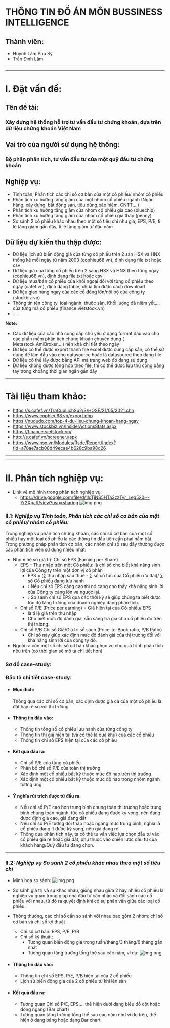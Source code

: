 # THÔNG TIN ĐỒ ÁN MÔN BUSSINESS INTELLIGENCE

## Thành viên:

+ Huỳnh Lâm Phú Sỹ
+ Trần Đình Lâm

____
____

# I. Đặt vấn đề:

## Tên đề tài:

### Xây dựng hệ thống hỗ trợ tư vấn đầu tư chứng khoán, dựa trên dữ liệu chứng khoán Việt Nam

## Vai trò của  người sử dụng hệ thống:

### Bộ phận phân tích, tư vấn đầu tư của một quỹ đầu tư chứng khoán

## Nghiệp vụ:

+ Tính toán, Phân tích các chỉ số cơ bản của một cổ phiếu/ nhóm cổ phiếu
+ Phân tích xu hướng tăng giảm của một nhóm cổ phiếu ngành (Ngân hàng, xây dựng, bất động sản, tiêu dùng,bảo hiểm,
  CNTT,...)
+ Phân tích xu hướng tăng giảm của nhóm cổ phiếu gía cao (bluechip)
+ Phân tích xu hướng tăng giảm của nhóm cổ phiếu gía thấp (penny)
+ So sánh 2 cổ phiếu khác nhau theo một số tiêu chí như giá, EPS, P/E, tỉ lệ tăng giảm gần đây, tỉ lệ tăng giảm từ đầu
  năm

## Dữ liệu dự kiến thu thập được:

+ Dữ liệu lịch sử biến động giá của từng cổ phiếu trên 2 sàn HSX và HNX thống kê mỗi ngày từ năm 2003 (cophieu68.vn),
  định dạng file txt hoặc csv
+ Dữ liệu giá của từng cổ phiếu trên 2 sàng HSX và HNX theo từng ngày (cophieu68.vn), định dạng file txt hoặc csv
+ Dữ liệu mua/bán cổ phiếu của khối ngoại đối với từng cổ phiếu theo ngày (cafef.vn), định dạng table, chưa tìm được
  cách download
+ Dữ liệu giao hàng ngày của các cổ đông lớn/nội bộ của công ty (stockbiz.vn)
+ Thông tin tên công ty, loại ngành, thuộc sàn, Khối lượng đã niêm yết,... của từng mã cổ phiếu (finance.vietstock.vn)
+ ....

**Note:**

+ Các dữ liệu của các nhà cung cấp chủ yếu ở dạng format đầu vào cho các phần mềm phân tích chứng khoán chuyên dụng (
  Metastock,AmiBroker,...) nên khá chi tiết theo ngày
+ Dữ liệu có thể được export thành file excel được cung cấp sẵn, có thể sử dụng để làm đầu vào cho datasource hoặc là
  datasource theo dạng file
+ Dữ liệu có thể lấy được bằng API mà trang web đó đang sử dụng
+ Dữ liệu không được tổng hợp theo file, thì có thể được lưu thủ công bằng tay trong khoảng thời gian ngắn gần đây

____

# Tài liệu tham khảo:

+ https://s.cafef.vn/TraCuuLichSu2/3/HOSE/21/05/2021.chn
+ https://www.cophieu68.vn/export.php
+ https://nududo.com/top-4-du-lieu-chung-khoan-hang-ngay
+ https://www.stockbiz.vn/InsiderActionsStats.aspx
+ https://finance.vietstock.vn/
+ http://s.cafef.vn/screener.aspx
+ https://www.hsx.vn/Modules/Rsde/Report/Index?fid=a78ae7acb08d49ecae4b628c9ba98d26
____
____

# II. Phân tích nghiệp vụ:
+ Link vẽ mô hình trong phân tích nghiệp vụ: 
  + https://drive.google.com/file/d/1loTjNS5HTa3zzTyr_Leg520H-Yr2XpaR/view?usp=sharing
    ![img.png](images/tonghopnghiepvu.png)
### II.1: _Nghiệp vụ Tính toán, Phân tích các chỉ số cơ bản của một cổ phiếu/ nhóm cổ phiếu:_

Trong nghiệp vụ phân tích chứng khoán, các chỉ số cơ bản của một cổ phiếu hay một loại cổ phiếu là các thông tin đầu
tiên cần phải nắm bắt. Trong phương pháp phân tích cơ bản, các nhóm chỉ số sau đây thường được các phân tích viên sử
dụng nhiều nhất:

+ Nhóm hệ số giá trị: Chỉ số EPS (Earning per Share)
    + EPS – Thu nhập trên một Cổ phiếu: là chỉ số cho biết khả năng sinh lợi của Công ty trên một đơn vị cổ phần <br/>
        + EPS = (∑ thu nhập sau thuế - ∑ số cổ tức của Cổ phiếu ưu đãi)/ ∑ số Cổ phiếu đang lưu hành <br/>
        + › Nếu chỉ số EPS càng cao thì nó càng cho thấy khả năng sinh lời của Công ty càng lớn và ngược lại.
        + › So sánh chỉ số EPS qua các thời kỳ sẽ giúp chúng ta biết được tốc độ tăng trưởng của doanh nghiệp đang phân
          tích.
    + Chỉ số P/E (Price per earning)  = Giá hiện tại của Cổ phiếu/ EPS
        + là tỉ lệ giá trên thu nhập
        + Cho biết mức độ đánh giá, sẵn sàng trả giá cho cổ phiếu đó trên thị trường.
    + Chỉ số P/B Chỉ số Giá/Giá trị sổ sách (Price-to-Book ratio, P/B Ratio)
        + Chỉ số này giúp xác định mức độ đánh giá của thị trường đối với khả năng sinh lời của công ty đó.
+ Ngoài ra còn một số chỉ số cơ bản khác phục vụ cho quá trình phân tích nêu trên (có thời gian sẽ mô tả chi tiết hơn)

### Sơ đồ case-study:

### Đặc tả chi tiết case-study:

+ #### Mục đích:
  Thông qua các chỉ số cơ bản, xác định được giá cả của một cổ phiếu là đắt hay rẻ so với thị trường
+ #### Thông tin đầu vào:
    + Thông tin tổng số cổ phiếu lưu hành của từng công ty
    + Thông tin thị giá hiện tại (và có thể là quá khứ) của các cổ phiếu
    + Thông tin chỉ số EPS hiện tại của các cổ phiếu
+ #### Kết quả đầu ra:
    + Chỉ số P/E của từng cổ phiếu
    + Phân bổ chỉ số P/E của toàn thị trường
    + Xác định một cổ phiếu bất kỳ thuộc mức độ nào trên thị trường
    + Xác định một cổ phiếu bất kỳ thuộc mức độ nào trong nhóm ngành tương ứng
+ #### Ý nghĩa rút trích được từ đầu ra:
    + Nếu chỉ số P/E cao hơn trung bình chung toàn thị trường hoặc trung bình chung toàn ngành, tức cổ phiếu đang được
      kỳ vọng, nên đang được định giá cao, giá đang đắt
    + Nếu chỉ số P/E tương đối thấp hoặc ngang mức trung bình, nghĩa là cổ phiếu đang ít được kỳ vọng, nên giá đang rẻ
    + Thông qua phân tích này, ta có thể tư vấn việc lựa chọn đầu tư vào cổ phiếu giá rẻ hoặc giá đắt, phụ thuộc vào
      chiến lược đầu tư của khách hàng/Quỹ đầu tư đang chọn.

_____

### II.2: _Nghiệp vụ So sánh 2 cổ phiếu khác nhau theo một số tiêu chí_

+ Minh họa so sánh:
  ![img.png](images/sosanhgia.png)

+ So sánh giá trị và sự khác nhau, giống nhau giữa 2 hay nhiều cổ phiếu là nghiệp vụ quan trọng giúp nhà đầu tư cân nhắc
  và đối sánh các cổ phiếu với nhau, từ đó ra quyết định khi có sự phân vân giữa các loại cổ phiếu.

+ Thông thường, các chỉ số cần so sánh với nhau bao gồm 2 nhóm: chỉ số cơ bản và chỉ số kỹ thuật
    + Chỉ số cơ bản: EPS, P/E, P/B
    + Chỉ số kỹ thuật:
        + Tương quan biến động giá trong tuần/tháng/3 tháng/6 tháng gần nhất
        + Tương quan tăng trưởng tổng thể sau các năm, ví dụ:
          ![img.png](images/sosanh2cophieu.png)

+ #### Thông tin đầu vào:
    + Thông tin chỉ số EPS, P/E, P/B hiện tại của 2 cổ phiếu
    + Lịch sử biến động giá của 2 cổ phiếu từ khi lên sàn
+ #### Kết quả đầu ra:
    + Tương quan Chỉ số P/E, EPS,... thể hiện dưới dạng biểu đồ cột hoặc dòng ngang (Bar chart)
    + Tương quan tăng trưởng tổng thể sau các năm như ví dụ trên, thể hiện ở dạng bảng hoặc dạng Bar chart
    
